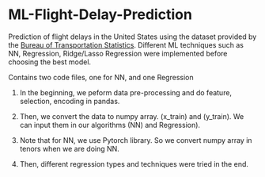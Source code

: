 # ML-Flight-Delay-Prediction
Prediction of flight delays in the United States using the dataset provided by the [Bureau of Transportation Statistics](https://www.transtats.bts.gov/glossary.asp). Different ML techniques such as NN, Regression, Ridge/Lasso Regression were implemented before choosing the best model.

Contains two code files, one for NN, and one Regression

1. In the beginning, we peform data pre-processing and do feature, selection, encoding in pandas.

2. Then, we convert the data to numpy array. (x_train) and (y_train). We can input them in our 
algorithms (NN) and Regression).

3. Note that for NN, we use Pytorch library. So we convert numpy array in tenors when we are doing NN.

4. Then, different regression types and techniques were tried in the end. 

